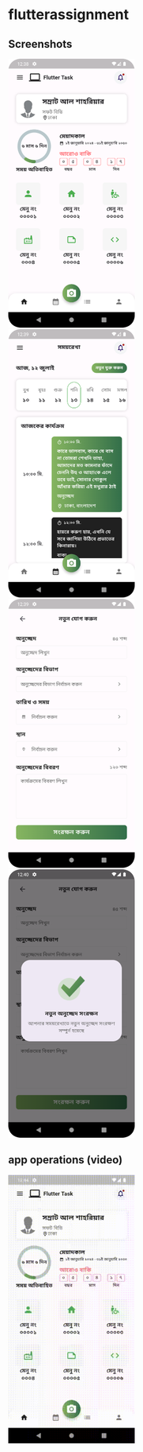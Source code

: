 # flutterassignment

## Screenshots

<img src="screenshots/homepage.png" width="256"/>
<img src="screenshots/timeline.png" width="256"/>
<img src="screenshots/new_timeline.png" width="256"/>
<img src="screenshots/confirmation.png" width="256"/>


## app operations (video)
<img src="screenshots/video.gif" width="256"/>


